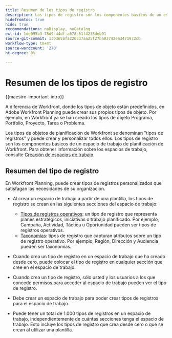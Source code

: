 ```yaml
---
title: Resumen de los tipos de registro
description: Los tipos de registro son los componentes básicos de un espacio de trabajo de planificación de Adobe Workfront.
hidefromtoc: true
hide: true
recommendations: noDisplay, noCatalog
exl-id: 1de095b3-78d9-44df-a678-51f4238deb91
source-git-commit: 130365bfa220337aa25f27ba03742ea3471972cb
workflow-type: tm+mt
source-wordcount: '270'
ht-degree: 0%

---
```


<!--udpate the metadata with real information when making this avilable in TOC and in the left nav-->

# Resumen de los tipos de registro

{{maestro-important-intro}}

A diferencia de Workfront, donde los tipos de objeto están predefinidos, en Adobe Workfront Planning puede crear sus propios tipos de objeto. Por ejemplo, en Workfront ya se han creado los tipos de objeto Programa, Portfolio, Proyecto, Tarea o Problema.

Los tipos de objetos de planificación de Workfront se denominan &quot;tipos de registros&quot; y puede crear y personalizar todos ellos. Los tipos de registro son los componentes básicos de un espacio de trabajo de planificación de Workfront. Para obtener información sobre los espacios de trabajo, consulte [Creación de espacios de trabajo](../architecture/create-workspaces.md).

## Resumen del tipo de registro

En Workfront Planning, puede crear tipos de registros personalizados que satisfagan las necesidades de su organización.

* Al crear un espacio de trabajo a partir de una plantilla, los tipos de registro se crean en las siguientes secciones del espacio de trabajo:

   * [Tipos de registros operativos](#operational-record-type): un tipo de registro que representa planes estratégicos, iniciativas o trabajo planificado. Por ejemplo, Campaña, Actividad, Táctica u Oportunidad pueden ser tipos de registros operativos.
   * [Taxonomías](#taxonomy): tipos de registro que capturan atributos sobre un tipo de registro operativo. Por ejemplo, Región, Dirección y Audiencia pueden ser taxonomías.

* Cuando crea un tipo de registro en un espacio de trabajo que ha creado desde cero, puede colocar el tipo de registro en cualquier sección que cree en el espacio de trabajo.
* Cuando crea un tipo de registro, sólo usted y los usuarios a los que concede permisos para acceder al espacio de trabajo pueden ver el tipo de registro.
* Debe crear un espacio de trabajo para poder crear tipos de registros para el espacio de trabajo.
* Puede tener un total de 1.000 tipos de registros en un espacio de trabajo, independientemente de cuántas secciones tenga el espacio de trabajo. Esto incluye los tipos de registro que crea desde cero o que se crean al utilizar una plantilla.


<!--

### Operational Record Type{#operational-record-type}

An operational record type is a Maestro record type that represents work-related objects.  

![](assets/operational-record-type-blank.png)

For more information about operational record types including how to create them, see [Create record types](../architecture/create-record-types.md). 

### Taxonomy{#taxonomy}

A taxonomy is a record type that captures attributes about an operational record type. 

![](assets/taxonomy-record-type-blank.png)

For more information about taxonomy record types, see [Create a taxonomy](../architecture/create-a-taxonomy.md). 

Although creating taxonomies is identical to creating operational record types, Maestro distinguishes conceptually between an operational record type and a taxonomy record type. The purpose of taxonomies is to enhance operational record types. Taxonomies should not directly represent work objects.  (***********this is no longer true, but might be later?!: A taxonomy is a record without dates, like a static list of attributes.***********) 

(********mimic what you did above for operational record types to say that we can also import taxonomies from other applications too - this will be possible later; for example Team would be a taxonomy record type, etc*************)

For example, Audience, Region, or Address can be taxonomy-type record types.  

For more information, see [Create a taxonomy](../architecture/create-a-taxonomy.md). 

## Similarities and differences between operational record types and taxonomies

The following table illustrates some of the similarities and differences between operational record types and taxonomies: 

| Record type and characteristic                              | Operational Record Type | Taxonomy Record Type |
|-------------------------------------------------------------|:-----------------------:|:--------------------:|
| They are part of a workspace                                |            ✓            |           ✓          |
| You can create them automatically, from a workspace template                    |            ✓            |           ✓          |
| You can create them manually, from scratch                    |            ✓            |           ✓          |
| You can create them by copying and pasting information from an external file or list                   |            ✓            |           ✓          |
| You can create by importing an Excel or CSV file                    |            ✓            |                     |
| You can create read-only record types by connecting to object types from other applications                    |            ✓            |                     |
| They represent work-related objects                         |            ✓            |                      |
| They represent attributes about work-related objects        |                         |           ✓          |
| You can create from scratch                                 |            ✓            |           ✓          |
| You can create by importing an Excel or CSV file            |            ✓            |                      |
| You can connect the record type to an object from another application|            ✓            |                      |
| You can connect to other Maestro record types               |            ✓            |                    |
| You can view their associated records in a table view       |            ✓            |           ✓          |
| You can view their associated records in a timeline view    |            ✓            |           ✓          |

-->